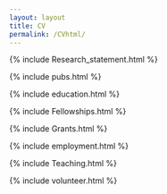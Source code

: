 ```yaml
---
layout: layout
title: CV
permalink: /CVhtml/
---
```

{% include Research_statement.html %}

{% include pubs.html %}

{% include education.html %}

{% include Fellowships.html %}

{% include Grants.html %}

{% include employment.html %}

{% include Teaching.html %}

{% include volunteer.html %}